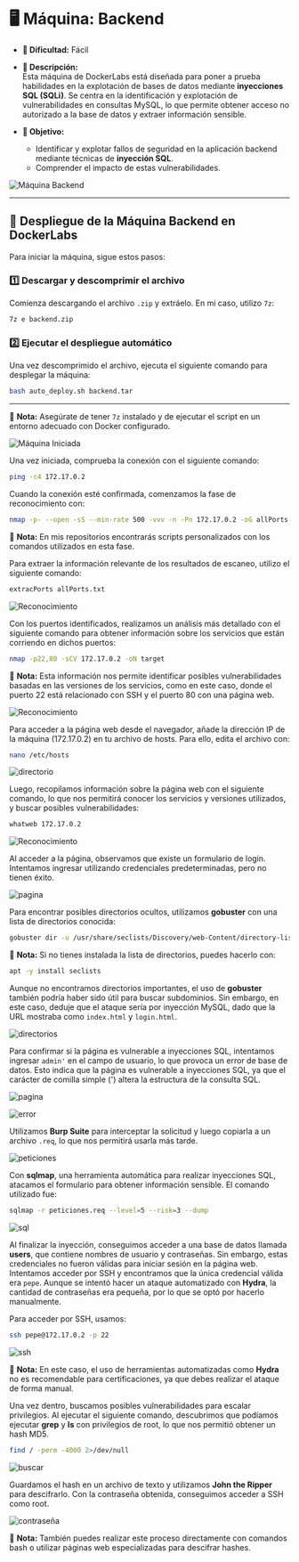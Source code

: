 # 🖥️ **Máquina: Backend**  
- **🔹 Dificultad:** Fácil  
- **📌 Descripción:**  
  Esta máquina de DockerLabs está diseñada para poner a prueba habilidades en la explotación de bases de datos mediante **inyecciones SQL (SQLi)**. Se centra en la identificación y explotación de vulnerabilidades en consultas MySQL, lo que permite obtener acceso no autorizado a la base de datos y extraer información sensible.  

- **🎯 Objetivo:**  
  - Identificar y explotar fallos de seguridad en la aplicación backend mediante técnicas de **inyección SQL**.  
  - Comprender el impacto de estas vulnerabilidades.  

![Máquina Backend](/Backend/Images/Maquina.png)

---

## 🚀 **Despliegue de la Máquina Backend en DockerLabs**  

Para iniciar la máquina, sigue estos pasos:

### 1️⃣ **Descargar y descomprimir el archivo**  
Comienza descargando el archivo `.zip` y extráelo. En mi caso, utilizo `7z`:

```bash
7z e backend.zip
```

### 2️⃣ **Ejecutar el despliegue automático**  
Una vez descomprimido el archivo, ejecuta el siguiente comando para desplegar la máquina:

```bash
bash auto_deploy.sh backend.tar
```

---

📌 **Nota:** Asegúrate de tener `7z` instalado y de ejecutar el script en un entorno adecuado con Docker configurado.  

![Máquina Iniciada](/Backend/Images/inicio.jpeg)

Una vez iniciada, comprueba la conexión con el siguiente comando:

```bash
ping -c4 172.17.0.2
```

Cuando la conexión esté confirmada, comenzamos la fase de reconocimiento con:

```bash
nmap -p- --open -sS --min-rate 500 -vvv -n -Pn 172.17.0.2 -oG allPorts.txt
```

📌 **Nota:** En mis repositorios encontrarás scripts personalizados con los comandos utilizados en esta fase.

Para extraer la información relevante de los resultados de escaneo, utilizo el siguiente comando:

```bash
extracPorts allPorts.txt
```

![Reconocimiento](/Backend/Images/escaneo.jpeg)

Con los puertos identificados, realizamos un análisis más detallado con el siguiente comando para obtener información sobre los servicios que están corriendo en dichos puertos:

```bash
nmap -p22,80 -sCV 172.17.0.2 -oN target
```

📌 **Nota:** Esta información nos permite identificar posibles vulnerabilidades basadas en las versiones de los servicios, como en este caso, donde el puerto 22 está relacionado con SSH y el puerto 80 con una página web.

![Reconocimiento](/Backend/Images/puertos.jpeg)

Para acceder a la página web desde el navegador, añade la dirección IP de la máquina (172.17.0.2) en tu archivo de hosts. Para ello, edita el archivo con:

```bash
nano /etc/hosts
```

![directorio](/Backend/Images/etchost.jpeg)

Luego, recopilamos información sobre la página web con el siguiente comando, lo que nos permitirá conocer los servicios y versiones utilizados, y buscar posibles vulnerabilidades:

```bash
whatweb 172.17.0.2
```

![Reconocimiento](/Backend/Images/whaweb.jpeg.)

Al acceder a la página, observamos que existe un formulario de login. Intentamos ingresar utilizando credenciales predeterminadas, pero no tienen éxito.

![pagina](/Backend/Images/pruebas.jpeg)

Para encontrar posibles directorios ocultos, utilizamos **gobuster** con una lista de directorios conocida:

```bash
gobuster dir -u /usr/share/seclists/Discovery/web-Content/directory-list-2.3-medium.txt -t 20 -add-slash -b '403,404' -x php,html,txt
```

📌 **Nota:** Si no tienes instalada la lista de directorios, puedes hacerlo con:

```bash
apt -y install seclists
```

Aunque no encontramos directorios importantes, el uso de **gobuster** también podría haber sido útil para buscar subdominios. Sin embargo, en este caso, deduje que el ataque sería por inyección MySQL, dado que la URL mostraba como `index.html` y `login.html`.

![directorios](/Backend/Images/directorios.jpeg)

Para confirmar si la página es vulnerable a inyecciones SQL, intentamos ingresar `admin'` en el campo de usuario, lo que provoca un error de base de datos. Esto indica que la página es vulnerable a inyecciones SQL, ya que el carácter de comilla simple (') altera la estructura de la consulta SQL.

![pagina](/Backend/Images/pagina.jpeg)

![error](/Backend/Images/sql.jpeg)

Utilizamos **Burp Suite** para interceptar la solicitud y luego copiarla a un archivo `.req`, lo que nos permitirá usarla más tarde.

![peticiones](/Backend/Images/peticion.jpeg)

Con **sqlmap**, una herramienta automática para realizar inyecciones SQL, atacamos el formulario para obtener información sensible. El comando utilizado fue:

```bash
sqlmap -r peticiones.req --level=5 --risk=3 --dump
```

![sql](/Backend/Images/sqlmap.jpeg)

Al finalizar la inyección, conseguimos acceder a una base de datos llamada **users**, que contiene nombres de usuario y contraseñas. Sin embargo, estas credenciales no fueron válidas para iniciar sesión en la página web. Intentamos acceder por SSH y encontramos que la única credencial válida era `pepe`. Aunque se intentó hacer un ataque automatizado con **Hydra**, la cantidad de contraseñas era pequeña, por lo que se optó por hacerlo manualmente.

Para acceder por SSH, usamos:

```bash
ssh pepe@172.17.0.2 -p 22
```

![ssh](/Backend/Images/conectarssh.jpeg)

📌 **Nota:** En este caso, el uso de herramientas automatizadas como **Hydra** no es recomendable para certificaciones, ya que debes realizar el ataque de forma manual.

Una vez dentro, buscamos posibles vulnerabilidades para escalar privilegios. Al ejecutar el siguiente comando, descubrimos que podíamos ejecutar **grep** y **ls** con privilegios de root, lo que nos permitió obtener un hash MD5.

```bash
find / -perm -4000 2>/dev/null
```

![buscar](/Backend/Images/Buscar.jpeg)

Guardamos el hash en un archivo de texto y utilizamos **John the Ripper** para descifrarlo. Con la contraseña obtenida, conseguimos acceder a SSH como root.

![contraseña](/Backend/Images/ContraseñaRoot.jpeg)

📌 **Nota:** También puedes realizar este proceso directamente con comandos bash o utilizar páginas web especializadas para descifrar hashes.


